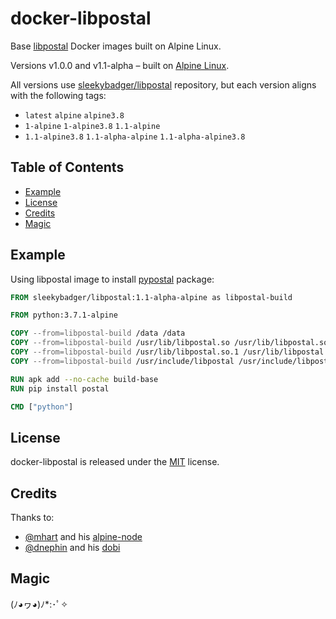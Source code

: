 # docker-libpostal

Base [libpostal](https://github.com/openvenues/libpostal) Docker images built on Alpine Linux.

Versions v1.0.0 and v1.1-alpha – built on [Alpine Linux](https://alpinelinux.org).

All versions use [sleekybadger/libpostal](https://hub.docker.com/r/sleekybadger/libpostal) repository,
but each version aligns with the following tags:

* `latest` `alpine` `alpine3.8`
* `1-alpine` `1-alpine3.8` `1.1-alpine`
* `1.1-alpine3.8` `1.1-alpha-alpine` `1.1-alpha-alpine3.8`

## Table of Contents

- [Example](#example)
- [License](#license)
- [Credits](#credits)
- [Magic](#magic)

## Example

Using libpostal image to install [pypostal](https://github.com/openvenues/pypostal) package:

```Dockerfile
FROM sleekybadger/libpostal:1.1-alpha-alpine as libpostal-build

FROM python:3.7.1-alpine

COPY --from=libpostal-build /data /data
COPY --from=libpostal-build /usr/lib/libpostal.so /usr/lib/libpostal.so
COPY --from=libpostal-build /usr/lib/libpostal.so.1 /usr/lib/libpostal.so.1
COPY --from=libpostal-build /usr/include/libpostal /usr/include/libpostal

RUN apk add --no-cache build-base
RUN pip install postal

CMD ["python"]
```

## License

docker-libpostal is released under the [MIT](https://opensource.org/licenses/MIT) license.

## Credits

Thanks to:

* [@mhart](https://github.com/mhart) and his [alpine-node](https://github.com/mhart/alpine-node)
* [@dnephin](https://github.com/dnephin) and his [dobi](https://github.com/dnephin/dobi)

## Magic

(ﾉ◕ヮ◕)ﾉ*:･ﾟ✧
